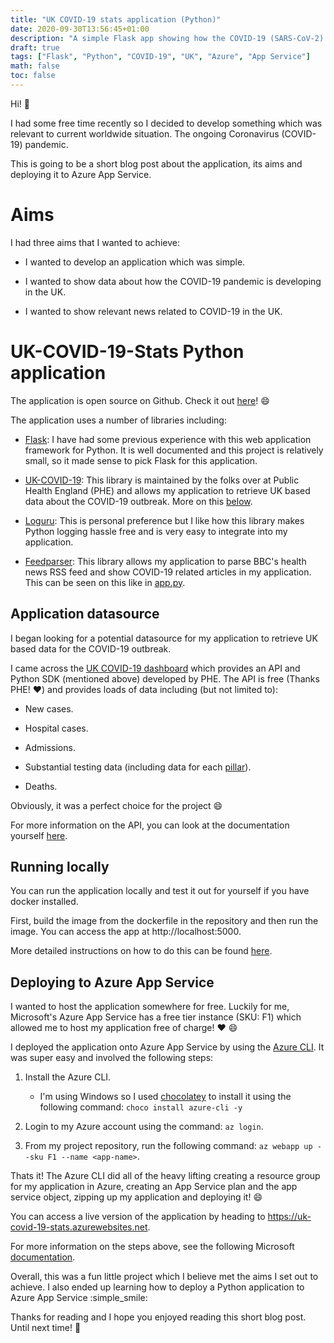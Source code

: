 ```yaml
---
title: "UK COVID-19 stats application (Python)"
date: 2020-09-30T13:56:45+01:00
description: "A simple Flask app showing how the COVID-19 (SARS-CoV-2) pandemic is developing in the UK."
draft: true
tags: ["Flask", "Python", "COVID-19", "UK", "Azure", "App Service"]
math: false
toc: false
---
```


Hi! :wave:

I had some free time recently so I decided to develop something which was relevant to current worldwide situation. The ongoing Coronavirus (COVID-19) pandemic.

This is going to be a short blog post about the application, its aims and deploying it to Azure App Service.

# Aims

I had three aims that I wanted to achieve:

* I wanted to develop an application which was simple.

* I wanted to show data about how the COVID-19 pandemic is developing in the UK.

* I wanted to show relevant news related to COVID-19 in the UK.

# UK-COVID-19-Stats Python application

The application is open source on Github. Check it out [here](https://github.com/dbrennand/UK-COVID-19-Stats)! :smile:

The application uses a number of libraries including:

* [Flask](https://flask.palletsprojects.com/en/1.1.x/): I have had some previous experience with this web application framework for Python. It is well documented and this project is relatively small, so it made sense to pick Flask for this application.

* [UK-COVID-19](https://github.com/publichealthengland/coronavirus-dashboard-api-python-sdk): This library is maintained by the folks over at Public Health England (PHE) and allows my application to retrieve UK based data about the COVID-19 outbreak. More on this [below](#application-datasource).

* [Loguru](https://github.com/Delgan/loguru): This is personal preference but I like how this library makes Python logging hassle free and is very easy to integrate into my application.

* [Feedparser](https://pythonhosted.org/feedparser/): This library allows my application to parse BBC's health news RSS feed and show COVID-19 related articles in my application. This can be seen on this like in [app.py](https://github.com/dbrennand/UK-COVID-19-Stats/blob/master/app.py#L118).

## Application datasource

I began looking for a potential datasource for my application to retrieve UK based data for the COVID-19 outbreak.

I came across the [UK COVID-19 dashboard](https://coronavirus.data.gov.uk/) which provides an API and Python SDK (mentioned above) developed by PHE. The API is free (Thanks PHE! :heart:) and provides loads of data including (but not limited to):

* New cases.

* Hospital cases.

* Admissions.

* Substantial testing data (including data for each [pillar](https://www.gov.uk/government/publications/coronavirus-covid-19-testing-data-methodology/covid-19-testing-data-methodology-note)).

* Deaths.

Obviously, it was a perfect choice for the project :smile:

For more information on the API, you can look at the documentation yourself [here](https://coronavirus.data.gov.uk/developers-guide).

## Running locally

You can run the application locally and test it out for yourself if you have docker installed.

First, build the image from the dockerfile in the repository and then run the image. You can access the app at http://localhost:5000.

More detailed instructions on how to do this can be found [here](https://github.com/dbrennand/UK-COVID-19-Stats#docker).

## Deploying to Azure App Service

I wanted to host the application somewhere for free. Luckily for me, Microsoft's Azure App Service has a free tier instance (SKU: F1) which allowed me to host my application free of charge! :heart: :smile:

I deployed the application onto Azure App Service by using the [Azure CLI](https://docs.microsoft.com/en-us/cli/azure/what-is-azure-cli). It was super easy and involved the following steps:

1. Install the Azure CLI.

    - I'm using Windows so I used [chocolatey](https://chocolatey.org/) to install it using the following command: `choco install azure-cli -y`

2. Login to my Azure account using the command: `az login`.

3. From my project repository, run the following command: `az webapp up --sku F1 --name <app-name>`.

Thats it! The Azure CLI did all of the heavy lifting creating a resource group for my application in Azure, creating an App Service plan and the app service object, zipping up my application and deploying it! :smile:

You can access a live version of the application by heading to https://uk-covid-19-stats.azurewebsites.net.

For more information on the steps above, see the following Microsoft [documentation](https://docs.microsoft.com/en-us/azure/app-service/quickstart-python?tabs=bash&pivots=python-framework-flask).

Overall, this was a fun little project which I believe met the aims I set out to achieve. I also ended up learning how to deploy a Python application to Azure App Service :simple_smile:

Thanks for reading and I hope you enjoyed reading this short blog post. Until next time! :wave:
